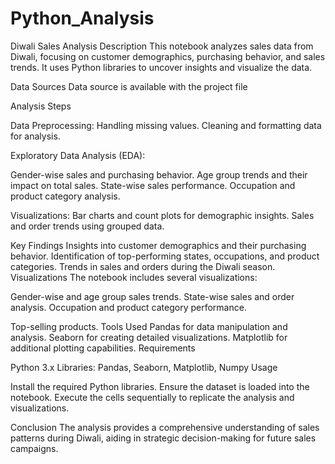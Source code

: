 # Python_Analysis
Diwali Sales Analysis
Description
This notebook analyzes sales data from Diwali, focusing on customer demographics, purchasing behavior, and sales trends. It uses Python libraries to uncover insights and visualize the data.

Data Sources
Data source is available with the project file

Analysis Steps

Data Preprocessing:
Handling missing values.
Cleaning and formatting data for analysis.

Exploratory Data Analysis (EDA):

Gender-wise sales and purchasing behavior.
Age group trends and their impact on total sales.
State-wise sales performance.
Occupation and product category analysis.

Visualizations:
Bar charts and count plots for demographic insights.
Sales and order trends using grouped data.

Key Findings
Insights into customer demographics and their purchasing behavior.
Identification of top-performing states, occupations, and product categories.
Trends in sales and orders during the Diwali season.
Visualizations
The notebook includes several visualizations:

Gender-wise and age group sales trends.
State-wise sales and order analysis.
Occupation and product category performance.

Top-selling products.
Tools Used
Pandas for data manipulation and analysis.
Seaborn for creating detailed visualizations.
Matplotlib for additional plotting capabilities.
Requirements

Python 3.x
Libraries: Pandas, Seaborn, Matplotlib, Numpy
Usage

Install the required Python libraries.
Ensure the dataset is loaded into the notebook.
Execute the cells sequentially to replicate the analysis and visualizations.

Conclusion
The analysis provides a comprehensive understanding of sales patterns during Diwali, aiding in strategic decision-making for future sales campaigns.
